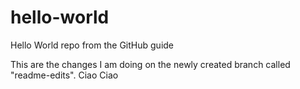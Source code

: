 # hello-world
Hello World repo from the GitHub guide

This are the changes I am doing on the newly created branch called "readme-edits".
Ciao Ciao

